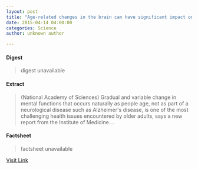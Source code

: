 ```yaml
---
layout: post
title: "Age-related changes in the brain can have significant impact on individuals, society"
date: 2015-04-14 04:00:00
categories: Science
author: unknown author

---
```



#### Digest
>digest unavailable

#### Extract
>(National Academy of Sciences) Gradual and variable change in mental functions that occurs naturally as people age, not as part of a neurological disease such as Alzheimer's disease, is one of the most challenging health issues encountered by older adults, says a new report from the Institute of Medicine....

#### Factsheet
>factsheet unavailable

[Visit Link](http://www.eurekalert.org/pub_releases/2015-04/naos-aci041415.php)


